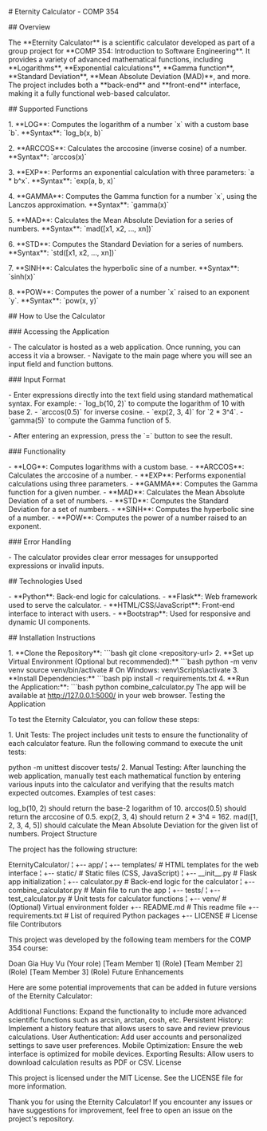 \# Eternity Calculator - COMP 354

\## Overview

The \*\*Eternity Calculator\*\* is a scientific calculator developed as
part of a group project for \*\*COMP 354: Introduction to Software
Engineering\*\*. It provides a variety of advanced mathematical
functions, including \*\*Logarithms\*\*, \*\*Exponential
calculations\*\*, \*\*Gamma function\*\*, \*\*Standard Deviation\*\*,
\*\*Mean Absolute Deviation (MAD)\*\*, and more. The project includes
both a \*\*back-end\*\* and \*\*front-end\*\* interface, making it a
fully functional web-based calculator.

\## Supported Functions

1\. \*\*LOG\*\*: Computes the logarithm of a number \`x\` with a custom
base \`b\`. \*\*Syntax\*\*: \`log_b(x, b)\`

2\. \*\*ARCCOS\*\*: Calculates the arccosine (inverse cosine) of a
number. \*\*Syntax\*\*: \`arccos(x)\`

3\. \*\*EXP\*\*: Performs an exponential calculation with three
parameters: \`a \* b\^x\`. \*\*Syntax\*\*: \`exp(a, b, x)\`

4\. \*\*GAMMA\*\*: Computes the Gamma function for a number \`x\`, using
the Lanczos approximation. \*\*Syntax\*\*: \`gamma(x)\`

5\. \*\*MAD\*\*: Calculates the Mean Absolute Deviation for a series of
numbers. \*\*Syntax\*\*: \`mad(\[x1, x2, \..., xn\])\`

6\. \*\*STD\*\*: Computes the Standard Deviation for a series of
numbers. \*\*Syntax\*\*: \`std(\[x1, x2, \..., xn\])\`

7\. \*\*SINH\*\*: Calculates the hyperbolic sine of a number.
\*\*Syntax\*\*: \`sinh(x)\`

8\. \*\*POW\*\*: Computes the power of a number \`x\` raised to an
exponent \`y\`. \*\*Syntax\*\*: \`pow(x, y)\`

\## How to Use the Calculator

\### Accessing the Application

\- The calculator is hosted as a web application. Once running, you can
access it via a browser. - Navigate to the main page where you will see
an input field and function buttons.

\### Input Format

\- Enter expressions directly into the text field using standard
mathematical syntax. For example:  - \`log_b(10, 2)\` to compute the
logarithm of 10 with base 2.  - \`arccos(0.5)\` for inverse cosine.  -
\`exp(2, 3, 4)\` for \`2 \* 3\^4\`.  - \`gamma(5)\` to compute the Gamma
function of 5.

\- After entering an expression, press the \`=\` button to see the
result.

\### Functionality

\- \*\*LOG\*\*: Computes logarithms with a custom base. -
\*\*ARCCOS\*\*: Calculates the arccosine of a number. - \*\*EXP\*\*:
Performs exponential calculations using three parameters. -
\*\*GAMMA\*\*: Computes the Gamma function for a given number. -
\*\*MAD\*\*: Calculates the Mean Absolute Deviation of a set of
numbers. - \*\*STD\*\*: Computes the Standard Deviation for a set of
numbers. - \*\*SINH\*\*: Computes the hyperbolic sine of a number. -
\*\*POW\*\*: Computes the power of a number raised to an exponent.

\### Error Handling

\- The calculator provides clear error messages for unsupported
expressions or invalid inputs.

\## Technologies Used

\- \*\*Python\*\*: Back-end logic for calculations. - \*\*Flask\*\*: Web
framework used to serve the calculator. - \*\*HTML/CSS/JavaScript\*\*:
Front-end interface to interact with users. - \*\*Bootstrap\*\*: Used
for responsive and dynamic UI components.

\## Installation Instructions

1\. \*\*Clone the Repository\*\*: \`\`\`bash git clone
\<repository-url\> 2. \*\*Set up Virtual Environment (Optional but
recommended):\*\* \`\`\`bash python -m venv venv source
venv/bin/activate \# On Windows: venv\\Scripts\\activate 3. \*\*Install
Dependencies:\*\* \`\`\`bash pip install -r requirements.txt 4. \*\*Run
the Application:\*\*: \`\`\`bash python combine_calculator.py The app
will be available at http://127.0.0.1:5000/ in your web browser. Testing
the Application

To test the Eternity Calculator, you can follow these steps:

1\. Unit Tests: The project includes unit tests to ensure the
functionality of each calculator feature. Run the following command to
execute the unit tests:

python -m unittest discover tests/ 2. Manual Testing: After launching
the web application, manually test each mathematical function by
entering various inputs into the calculator and verifying that the
results match expected outcomes. Examples of test cases:

log_b(10, 2) should return the base-2 logarithm of 10. arccos(0.5)
should return the arccosine of 0.5. exp(2, 3, 4) should return 2 \* 3\^4
= 162. mad(\[1, 2, 3, 4, 5\]) should calculate the Mean Absolute
Deviation for the given list of numbers. Project Structure

The project has the following structure:

EternityCalculator/ ¦ +\-- app/ ¦ +\-- templates/ \# HTML templates for
the web interface ¦ +\-- static/ \# Static files (CSS, JavaScript) ¦
+\-- \_\_init\_\_.py \# Flask app initialization ¦ +\-- calculator.py \#
Back-end logic for the calculator ¦ +\-- combine_calculator.py \# Main
file to run the app ¦ +\-- tests/ ¦ +\-- test_calculator.py \# Unit
tests for calculator functions ¦ +\-- venv/ \# (Optional) Virtual
environment folder +\-- README.md \# This readme file +\--
requirements.txt \# List of required Python packages +\-- LICENSE \#
License file Contributors

This project was developed by the following team members for the COMP
354 course:

Doan Gia Huy Vu (Your role) \[Team Member 1\] (Role) \[Team Member 2\]
(Role) \[Team Member 3\] (Role) Future Enhancements

Here are some potential improvements that can be added in future
versions of the Eternity Calculator:

Additional Functions: Expand the functionality to include more advanced
scientific functions such as arcsin, arctan, cosh, etc. Persistent
History: Implement a history feature that allows users to save and
review previous calculations. User Authentication: Add user accounts and
personalized settings to save user preferences. Mobile Optimization:
Ensure the web interface is optimized for mobile devices. Exporting
Results: Allow users to download calculation results as PDF or CSV.
License

This project is licensed under the MIT License. See the LICENSE file for
more information.

Thank you for using the Eternity Calculator! If you encounter any issues
or have suggestions for improvement, feel free to open an issue on the
project\'s repository.
